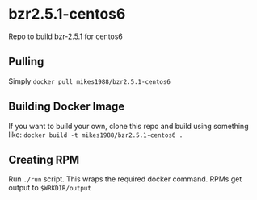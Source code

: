 # bzr2.5.1-centos6
Repo to build bzr-2.5.1 for centos6

## Pulling ##

Simply `docker pull mikes1988/bzr2.5.1-centos6`

## Building Docker Image ##

If you want to build your own, clone this repo and build using something like:
  `docker build -t mikes1988/bzr2.5.1-centos6 .`
  
## Creating RPM ##

Run `./run` script.  This wraps the required docker command.  RPMs get output to `$WRKDIR/output`
